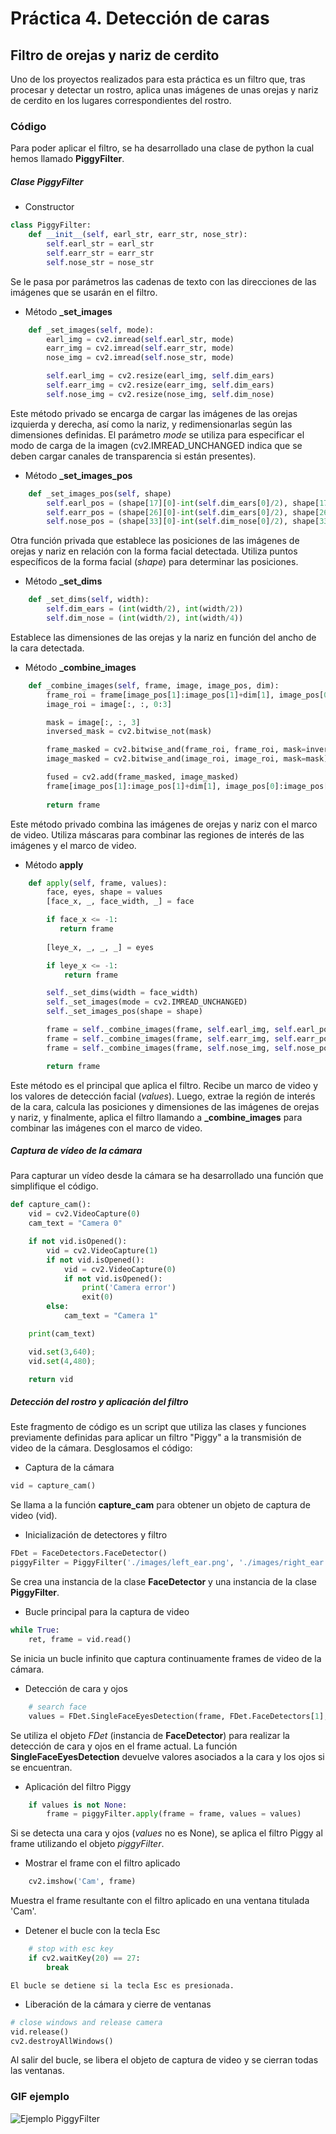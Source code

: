 # Práctica 4. Detección de caras

## Filtro de orejas y nariz de cerdito

Uno de los proyectos realizados para esta práctica es un filtro que, tras procesar y detectar un rostro, aplica unas imágenes de unas orejas y nariz  de cerdito en los lugares correspondientes del rostro.

### Código

Para poder aplicar el filtro, se ha desarrollado una clase de python la cual hemos llamado **PiggyFilter**.

##### Clase PiggyFilter

* Constructor

```python
class PiggyFilter:
    def __init__(self, earl_str, earr_str, nose_str):
        self.earl_str = earl_str
        self.earr_str = earr_str
        self.nose_str = nose_str
```

Se le pasa por parámetros las cadenas de texto con las direcciones de las imágenes que se usarán en el filtro.


* Método **_set_images**

```python
    def _set_images(self, mode):
        earl_img = cv2.imread(self.earl_str, mode)
        earr_img = cv2.imread(self.earr_str, mode)
        nose_img = cv2.imread(self.nose_str, mode)

        self.earl_img = cv2.resize(earl_img, self.dim_ears)
        self.earr_img = cv2.resize(earr_img, self.dim_ears)
        self.nose_img = cv2.resize(nose_img, self.dim_nose)
```

Este método privado se encarga de cargar las imágenes de las orejas izquierda y derecha, así como la nariz, y redimensionarlas según las dimensiones definidas. El parámetro *mode* se utiliza para especificar el modo de carga de la imagen (cv2.IMREAD_UNCHANGED indica que se deben cargar canales de transparencia si están presentes).

* Método **_set_images_pos**

```python
    def _set_images_pos(self, shape)
        self.earl_pos = (shape[17][0]-int(self.dim_ears[0]/2), shape[17][1]-int(self.dim_ears[1]))
        self.earr_pos = (shape[26][0]-int(self.dim_ears[0]/2), shape[26][1]-int(self.dim_ears[1]))
        self.nose_pos = (shape[33][0]-int(self.dim_nose[0]/2), shape[33][1]-int(self.dim_nose[1]))
```

Otra función privada que establece las posiciones de las imágenes de orejas y nariz en relación con la forma facial detectada. Utiliza puntos específicos de la forma facial (*shape*) para determinar las posiciones.

* Método **_set_dims**

```python
    def _set_dims(self, width):
        self.dim_ears = (int(width/2), int(width/2))
        self.dim_nose = (int(width/2), int(width/4))
```

Establece las dimensiones de las orejas y la nariz en función del ancho de la cara detectada.

* Método **_combine_images**

```python
    def _combine_images(self, frame, image, image_pos, dim):
        frame_roi = frame[image_pos[1]:image_pos[1]+dim[1], image_pos[0]:image_pos[0]+dim[0]]
        image_roi = image[:, :, 0:3]

        mask = image[:, :, 3]
        inversed_mask = cv2.bitwise_not(mask)

        frame_masked = cv2.bitwise_and(frame_roi, frame_roi, mask=inversed_mask)
        image_masked = cv2.bitwise_and(image_roi, image_roi, mask=mask)

        fused = cv2.add(frame_masked, image_masked)
        frame[image_pos[1]:image_pos[1]+dim[1], image_pos[0]:image_pos[0]+dim[0]] = fused
        
        return frame
```

Este método privado combina las imágenes de orejas y nariz con el marco de video. Utiliza máscaras para combinar las regiones de interés de las imágenes y el marco de video.

* Método **apply**

```python
    def apply(self, frame, values):
        face, eyes, shape = values
        [face_x, _, face_width, _] = face

        if face_x <= -1:
           return frame
         
        [leye_x, _, _, _] = eyes

        if leye_x <= -1: 
            return frame

        self._set_dims(width = face_width)
        self._set_images(mode = cv2.IMREAD_UNCHANGED)
        self._set_images_pos(shape = shape)

        frame = self._combine_images(frame, self.earl_img, self.earl_pos, self.dim_ears)
        frame = self._combine_images(frame, self.earr_img, self.earr_pos, self.dim_ears)
        frame = self._combine_images(frame, self.nose_img, self.nose_pos, self.dim_nose)

        return frame
```

Este método es el principal que aplica el filtro. Recibe un marco de video y los valores de detección facial (*values*). Luego, extrae la región de interés de la cara, calcula las posiciones y dimensiones de las imágenes de orejas y nariz, y finalmente, aplica el filtro llamando a **_combine_images** para combinar las imágenes con el marco de video.

##### Captura de vídeo de la cámara

Para capturar un vídeo desde la cámara se ha desarrollado una función que simplifique el código.

```python
def capture_cam():
    vid = cv2.VideoCapture(0)
    cam_text = "Camera 0"

    if not vid.isOpened():
        vid = cv2.VideoCapture(1)
        if not vid.isOpened():
            vid = cv2.VideoCapture(0)
            if not vid.isOpened():
                print('Camera error')
                exit(0)
        else:
            cam_text = "Camera 1"

    print(cam_text)

    vid.set(3,640);
    vid.set(4,480);

    return vid
```

##### Detección del rostro y aplicación del filtro

Este fragmento de código es un script que utiliza las clases y funciones previamente definidas para aplicar un filtro "Piggy" a la transmisión de video de la cámara. Desglosamos el código:

* Captura de la cámara

```python
vid = capture_cam()
```

Se llama a la función **capture_cam** para obtener un objeto de captura de video (vid).

* Inicialización de detectores y filtro

```python
FDet = FaceDetectors.FaceDetector()
piggyFilter = PiggyFilter('./images/left_ear.png', './images/right_ear.png', './images/nose.png')
```
Se crea una instancia de la clase **FaceDetector** y una instancia de la clase **PiggyFilter**.

* Bucle principal para la captura de video

```python
while True:
    ret, frame = vid.read()
```

Se inicia un bucle infinito que captura continuamente frames de video de la cámara.

* Detección de cara y ojos

```python
    # search face
    values = FDet.SingleFaceEyesDetection(frame, FDet.FaceDetectors[1], FDet.EyeDetectors[1])
```

Se utiliza el objeto *FDet* (instancia de **FaceDetector**) para realizar la detección de cara y ojos en el frame actual. La función **SingleFaceEyesDetection** devuelve valores asociados a la cara y los ojos si se encuentran.

* Aplicación del filtro Piggy

```python
    if values is not None:
        frame = piggyFilter.apply(frame = frame, values = values)        
```

Si se detecta una cara y ojos (*values* no es None), se aplica el filtro Piggy al frame utilizando el objeto *piggyFilter*.

* Mostrar el frame con el filtro aplicado

```python
    cv2.imshow('Cam', frame)
```

Muestra el frame resultante con el filtro aplicado en una ventana titulada 'Cam'.

* Detener el bucle con la tecla Esc

```python
    # stop with esc key
    if cv2.waitKey(20) == 27:
        break
```

    El bucle se detiene si la tecla Esc es presionada.

* Liberación de la cámara y cierre de ventanas

```python
# close windows and release camera
vid.release()
cv2.destroyAllWindows()
```

Al salir del bucle, se libera el objeto de captura de video y se cierran todas las ventanas.

### GIF ejemplo

![Ejemplo PiggyFilter](piggy-filter.gif)